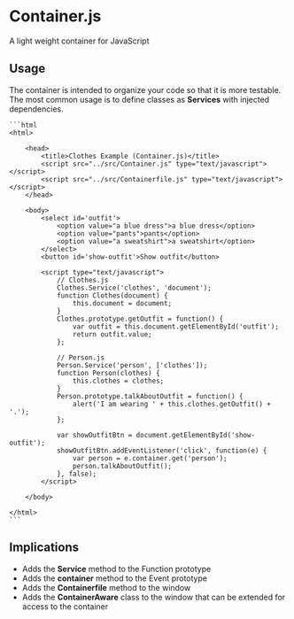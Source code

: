 # Container.js

A light weight container for JavaScript

## Usage

The container is intended to organize your code so that it is more testable.
The most common usage is to define classes as **Services** with injected dependencies.

    ```html
    <html>

        <head>
            <title>Clothes Example (Container.js)</title>
            <script src="../src/Container.js" type="text/javascript"></script>
            <script src="../src/Containerfile.js" type="text/javascript"></script>
        </head>

        <body>
            <select id='outfit'>
                <option value="a blue dress">a blue dress</option>
                <option value="pants">pants</option>
                <option value="a sweatshirt">a sweatshirt</option>
            </select>
            <button id='show-outfit'>Show outfit</button>

            <script type="text/javascript">
                // Clothes.js
                Clothes.Service('clothes', 'document');
                function Clothes(document) {
                    this.document = document;
                }
                Clothes.prototype.getOutfit = function() {
                    var outfit = this.document.getElementById('outfit');
                    return outfit.value;
                };

                // Person.js
                Person.Service('person', ['clothes']);
                function Person(clothes) {
                    this.clothes = clothes;
                }
                Person.prototype.talkAboutOutfit = function() {
                    alert('I am wearing ' + this.clothes.getOutfit() + '.');
                };       

                var showOutfitBtn = document.getElementById('show-outfit');
                showOutfitBtn.addEventListener('click', function(e) {
                    var person = e.container.get('person');
                    person.talkAboutOutfit();
                }, false);
            </script>

        </body>

    </html>
    ```


## Implications

- Adds the **Service** method to the Function prototype
- Adds the **container** method to the Event prototype
- Adds the **Containerfile** method to the window
- Adds the **ContainerAware** class to the window that can be extended for access to the container
